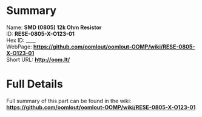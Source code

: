
Summary
=================
  
Name: __SMD (0805) 12k Ohm Resistor__    
ID: __RESE-0805-X-O123-01__   
Hex ID: ____   
WebPage: __https://github.com/oomlout/oomlout-OOMP/wiki/RESE-0805-X-O123-01__   
Short URL: __http://oom.lt/__   

Full Details
==========================
Full summary of this part can be found in the wiki:   
__https://github.com/oomlout/oomlout-OOMP/wiki/RESE-0805-X-O123-01__    

